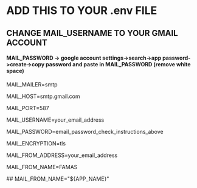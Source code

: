# ADD THIS TO YOUR .env FILE

## CHANGE MAIL_USERNAME TO YOUR GMAIL ACCOUNT
#### MAIL_PASSWORD -> google account settings->search->app password->create->copy password and paste in MAIL_PASSWORD (remove white space)

<p>MAIL_MAILER=smtp</p>
<p>MAIL_HOST=smtp.gmail.com</p>
<p>MAIL_PORT=587</p>
<p>MAIL_USERNAME=your_email_address</p>
<p>MAIL_PASSWORD=email_password_check_instructions_above</p>
<p>MAIL_ENCRYPTION=tls</p>
<p>MAIL_FROM_ADDRESS=your_email_address</p>
<p>MAIL_FROM_NAME=FAMAS</p>
<p>## MAIL_FROM_NAME="${APP_NAME}"</p>
